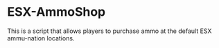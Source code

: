 # ESX-AmmoShop
This is a script that allows players to purchase ammo at the default ESX ammu-nation locations.
